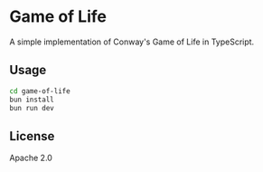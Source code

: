# Game of Life

A simple implementation of Conway's Game of Life in TypeScript.

## Usage

```bash
cd game-of-life
bun install
bun run dev
```

## License

Apache 2.0
